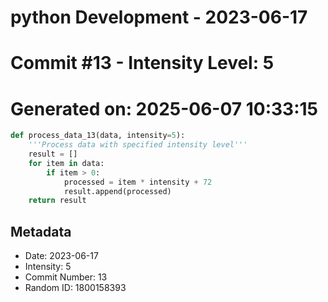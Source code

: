 ﻿# python Development - 2023-06-17
# Commit #13 - Intensity Level: 5
# Generated on: 2025-06-07 10:33:15
```python
def process_data_13(data, intensity=5):
    '''Process data with specified intensity level'''
    result = []
    for item in data:
        if item > 0:
            processed = item * intensity + 72
            result.append(processed)
    return result
```
## Metadata
- Date: 2023-06-17
- Intensity: 5
- Commit Number: 13
- Random ID: 1800158393
